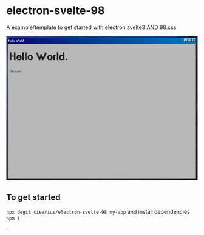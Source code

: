 # electron-svelte-98
A example/template to get started with electron svelte3 AND 98.css

![demo](./win98.png)

## To get started
`npx degit ciearius/electron-svelte-98 my-app`
and install dependencies
`npm i`

`
